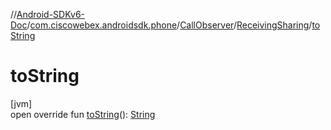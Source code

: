 //[Android-SDKv6-Doc](../../../../index.md)/[com.ciscowebex.androidsdk.phone](../../index.md)/[CallObserver](../index.md)/[ReceivingSharing](index.md)/[toString](to-string.md)

# toString

[jvm]\
open override fun [toString](to-string.md)(): [String](https://kotlinlang.org/api/latest/jvm/stdlib/kotlin/-string/index.html)
